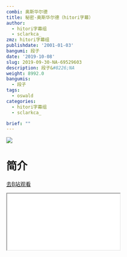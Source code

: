 ```yaml
---
combi: 奥斯华尔德
title: 秘密-奥斯华尔德（hitori字幕）
author:
  - hitori字幕组
  - sclarkca_
zmz: hitori字幕组
publishdate: '2001-01-03'
bangumi: 段子
date: '2019-10-08'
slug: 2019-09-30-NA-69529603
description: 段子&#8226;NA
weight: 8992.0
bangumis:
  - 段子
tags:
  - oswald
categories:
  - hitori字幕组
  - sclarkca_

brief: ""
---
```

![](https://raw.githubusercontent.com/tcgriffith/owaraisite/master/static/tmpimg/acdc29dbab8103f69e7523b8ac58cc67dcda059a.jpg.480.jpg)
# 简介  
  

[去B站观看](https://www.bilibili.com/video/av69529603/)
<div class ="resp-container"><iframe class="testiframe" src="//player.bilibili.com/player.html?aid=69529603"", scrolling="no", allowfullscreen="true" > </iframe></div> 
